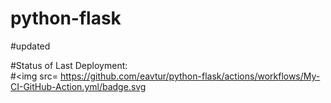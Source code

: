 # python-flask
#updated

#Status of Last Deployment:<br>
#<img src=
https://github.com/eavtur/python-flask/actions/workflows/My-CI-GitHub-Action.yml/badge.svg


                                                                                                     

